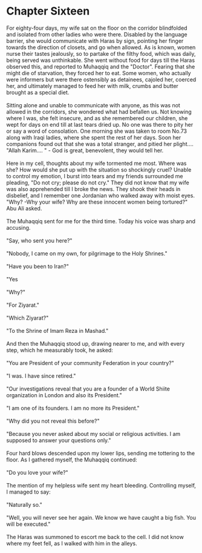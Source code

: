 Chapter Sixteen
===============

For eighty-four days, my wife sat on the floor on the corridor
blindfolded and isolated from other ladies who were there. Disabled by
the language barrier, she would communicate with Haras by sign, pointing
her finger towards the direction of closets, and go when allowed. As is
known, women nurse their tastes jealously, so to partake of the filthy
food, which was daily, being served was unthinkable. She went without
food for days till the Haras observed this, and reported to Muhaqqiq and
the "Doctor". Fearing that she might die of starvation, they forced her
to eat. Some women, who actually were informers but were there
ostensibly as detainees, cajoled her, coerced her, and ultimately
managed to feed her with milk, crumbs and butter brought as a special
diet.  
    
 Sitting alone and unable to communicate with anyone, as this was not
allowed in the corridors, she wondered what had befallen us. Not knowing
where I was, she felt insecure, and as she remembered our children, she
wept for days on end till at last tears dried up. No one was there to
pity her or say a word of consolation. One morning she was taken to room
No.73 along with Iraqi ladies, where she spent the rest of her days.
Soon her companions found out that she was a total stranger, and pitied
her plight.... "Allah Karim.... " - God is great, benevolent, they would
tell her.  
    
 Here in my cell, thoughts about my wife tormented me most. Where was
she? How would she put up with the situation so shockingly cruel? Unable
to control my emotion, I burst into tears and my friends surrounded me
pleading, "Do not cry; please do not cry." They did not know that my
wife was also apprehended till I broke the news. They shook their heads
in disbelief, and I remember one Jordanian who walked away with moist
eyes. "Why? -Why your wife? Why are these innocent women being
tortured?" Abu Ali asked.  
    
 The Muhaqqiq sent for me for the third time. Today his voice was sharp
and accusing.  
    
 "Say, who sent you here?"  
    
 "Nobody, I came on my own, for pilgrimage to the Holy Shrines."  
    
 "Have you been to Iran?"  
    
 "Yes  
    
 "Why?"  
    
 "For Ziyarat."  
    
 "Which Ziyarat?"  
    
 "To the Shrine of Imam Reza in Mashad."  
    
 And then the Muhaqqiq stood up, drawing nearer to me, and with every
step, which he measurably took, he asked:  
    
 "You are President of your community Federation in your country?"  
    
 "I was. I have since retired."  
    
 "Our investigations reveal that you are a founder of a World Shiite
organization in London and also its President."  
    
 "I am one of its founders. I am no more its President."  
    
 "Why did you not reveal this before?"  
    
 "Because you never asked about my social or religious activities. I am
supposed to answer your questions only."  
    
 Four hard blows descended upon my lower lips, sending me tottering to
the floor. As I gathered myself, the Muhaqqiq continued:  
    
 "Do you love your wife?"  
    
 The mention of my helpless wife sent my heart bleeding. Controlling
myself, I managed to say:  
    
 "Naturally so."  
    
 "Well, you will never see her again. We know we have caught a big fish.
You will be executed."  
    
 The Haras was summoned to escort me back to the cell. I did not know
where my feet fell, as I walked with him in the alleys.  
    


